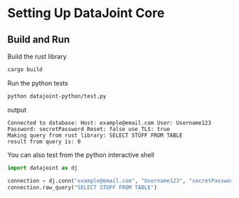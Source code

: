 # Setting Up DataJoint Core

## Build and Run

Build the rust library

```bash
cargo build
```

Run the python tests

```bash
python datajoint-python/test.py
```

output

```
Connected to database: Host: example@email.com User: Username123 Password: secretPassword Reset: false use_TLS: true
Making query from rust library: SELECT STUFF FROM TABLE
result from query is: 0
```

You can also test from the python interactive shell

```python
import datajoint as dj

connection = dj.conn("example@email.com", "Username123", "secretPassword", reset=False, use_tls=True)
connection.raw_query("SELECT STUFF FROM TABLE")
```
